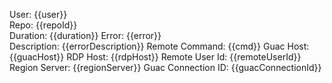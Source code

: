 User: {{user}}  
Repo: {{repoId}}  
Duration: {{duration}}
Error: {{error}}  
Description: {{errorDescription}}
Remote Command: {{cmd}}
Guac Host: {{guacHost}}
RDP Host: {{rdpHost}}
Remote User Id: {{remoteUserId}}
Region Server: {{regionServer}}
Guac Connection ID: {{guacConnectionId}}